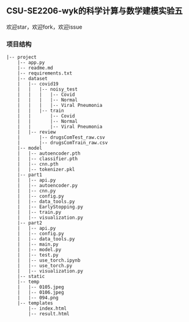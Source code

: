 ## CSU-SE2206-wyk的科学计算与数学建模实验五

欢迎star，欢迎fork，欢迎issue

### 项目结构
    |-- project
        |-- app.py
        |-- readme.md
        |-- requirements.txt
        |-- dataset
        |   |-- covid19
        |   |   |-- noisy_test
        |   |   |   |-- Covid
        |   |   |   |-- Normal
        |   |   |   |-- Viral Pneumonia
        |   |   |-- train
        |   |       |-- Covid
        |   |       |-- Normal
        |   |       |-- Viral Pneumonia
        |   |-- review
        |       |-- drugsComTest_raw.csv
        |       |-- drugsComTrain_raw.csv
        |-- model
        |   |-- autoencoder.pth
        |   |-- classifier.pth
        |   |-- cnn.pth
        |   |-- tokenizer.pkl
        |-- part1
        |   |-- api.py
        |   |-- autoencoder.py
        |   |-- cnn.py
        |   |-- config.py
        |   |-- data_tools.py
        |   |-- EarlyStopping.py
        |   |-- train.py
        |   |-- visualization.py
        |-- part2
        |   |-- api.py
        |   |-- config.py
        |   |-- data_tools.py
        |   |-- main.py
        |   |-- model.py
        |   |-- test.py
        |   |-- use_torch.ipynb
        |   |-- use_torch.py
        |   |-- visualization.py
        |-- static
        |-- temp
        |   |-- 0105.jpeg
        |   |-- 0106.jpeg
        |   |-- 094.png
        |-- templates
            |-- index.html
            |-- result.html



